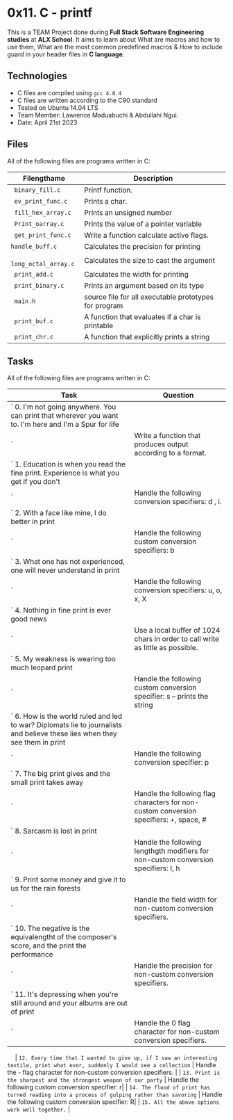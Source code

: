 # 0x11. C - printf


This is a TEAM Project done during **Full Stack Software Engineering studies** at **ALX School**. It aims to learn about What are macros and how to use them, What are the most common predefined macros & How to include guard in your header files in **C language**.

## Technologies
* C files are compiled using `gcc 4.8.4`
* C files are written according to the C90 standard
* Tested on Ubuntu 14.04 LTS
* Team Member: Lawrence Maduabuchi & Abdullahi Ngui.
* Date: April 21st 2023




## Files
All of the following files are programs written in C:

| Filengthame | Description |
| -------- | ----------- |
| ` binary_fill.c` | Printf function.|
| ` ev_print_func.c` | Prints a char.|
| ` fill_hex_array.c` | Prints an unsigned number|
| ` Print_oarray.c` | Prints the value of a pointer variable|
| ` get_print_func.c` | Write a function calculate active flags.|
| ` handle_buff.c ` | Calculates the precision for printing |
| ` long_octal_array.c` | Calculates the size to cast the argument |
| ` print_add.c` | Calculates the width for printing |
| ` print_binary.c` | Prints an argument based on its type |
| ` main.h` | source file for all executable prototypes for program|
| ` print_buf.c` | A function that evaluates if a char is printable|
| ` print_chr.c` | A function that explicitly prints a string |


## Tasks
All of the following files are programs written in C:

| Task | Question |
| -------- | ----------- |
| ` 0. I'm not going anywhere. You can print that wherever you want to. I'm here and I'm a Spur for life
` | Write a function that produces output according to a format.|
| ` 1. Education is when you read the fine print. Experience is what you get if you don't
` | Handle the following conversion specifiers: d , i.|
| ` 2. With a face like mine, I do better in print
` | Handle the following custom conversion specifiers: b|
| ` 3. What one has not experienced, one will never understand in print
` | Handle the following conversion specifiers: u, o, x, X|
| ` 4. Nothing in fine print is ever good news
` | Use a local buffer of 1024 chars in order to call write as little as possible. |
| ` 5. My weakness is wearing too much leopard print
` | Handle the following custom conversion specifier: s – prints the string|
| ` 6. How is the world ruled and led to war? Diplomats lie to journalists and believe these lies when they see them in print
` | Handle the following conversion specifier: p|
| ` 7. The big print gives and the small print takes away
` | Handle the following flag characters for non-custom conversion specifiers: +, space, #|
| ` 8. Sarcasm is lost in print
` | Handle the following lengthgth modifiers for non-custom conversion specifiers: I, h|
| ` 9. Print some money and give it to us for the rain forests
` | Handle the field width for non-custom conversion specifiers.|
| ` 10. The negative is the equivalengtht of the composer's score, and the print the performance
` | Handle the precision for non-custom conversion specifiers.|
| ` 11. It's depressing when you're still around and your albums are out of print
` | Handle the 0 flag character for non-custom conversion specifiers.|
 
| ` 12. Every time that I wanted to give up, if I saw an interesting textile, print what ever, suddenly I would see a collection
` | Handle the - flag character for non-custom conversion specifiers. |
| ` 13. Print is the sharpest and the strongest weapon of our party
` | Handle the following custom conversion specifier: r|
| ` 14. The flood of print has turned reading into a process of gulping rather than savoring
` | Handle the following custom conversion specifier: R|
| ` 15. All the above options work well together. ` | 
